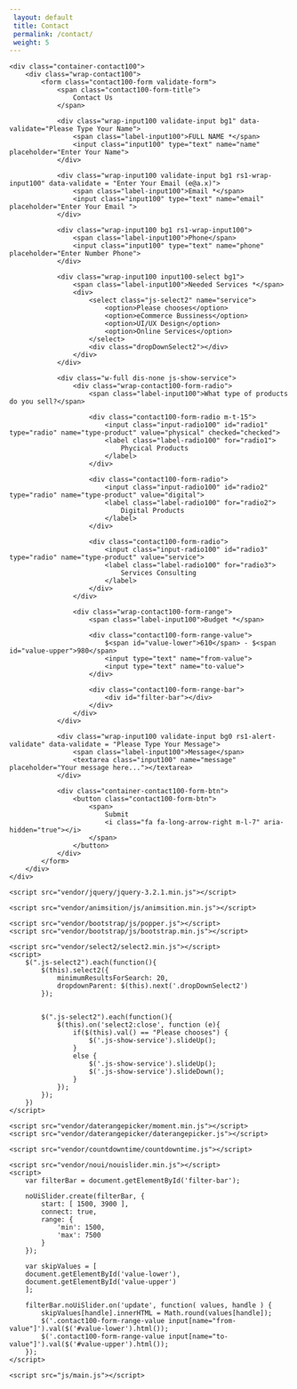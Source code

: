 ```yaml
---
 layout: default
 title: Contact
 permalink: /contact/
 weight: 5
---
```

<html lang="en">
<head>
	<title>Contact V5</title>
	<meta charset="UTF-8">
	<meta name="viewport" content="width=device-width, initial-scale=1">
<!--===============================================================================================-->
	<link rel="icon" type="image/png" href="images/icons/favicon.ico"/>
<!--===============================================================================================-->
	<link rel="stylesheet" type="text/css" href="vendor/bootstrap/css/bootstrap.min.css">
<!--===============================================================================================-->
	<link rel="stylesheet" type="text/css" href="fonts/font-awesome-4.7.0/css/font-awesome.min.css">
<!--===============================================================================================-->
	<link rel="stylesheet" type="text/css" href="fonts/iconic/css/material-design-iconic-font.min.css">
<!--===============================================================================================-->
	<link rel="stylesheet" type="text/css" href="vendor/animate/animate.css">
<!--===============================================================================================-->
	<link rel="stylesheet" type="text/css" href="vendor/css-hamburgers/hamburgers.min.css">
<!--===============================================================================================-->
	<link rel="stylesheet" type="text/css" href="vendor/animsition/css/animsition.min.css">
<!--===============================================================================================-->
	<link rel="stylesheet" type="text/css" href="vendor/select2/select2.min.css">
<!--===============================================================================================-->
	<link rel="stylesheet" type="text/css" href="vendor/daterangepicker/daterangepicker.css">
<!--===============================================================================================-->
	<link rel="stylesheet" type="text/css" href="vendor/noui/nouislider.min.css">
<!--===============================================================================================-->
	<link rel="stylesheet" type="text/css" href="css/util.css">
	<link rel="stylesheet" type="text/css" href="css/main.css">
<!--===============================================================================================-->
</head>
<body>


	<div class="container-contact100">
		<div class="wrap-contact100">
			<form class="contact100-form validate-form">
				<span class="contact100-form-title">
					Contact Us
				</span>

				<div class="wrap-input100 validate-input bg1" data-validate="Please Type Your Name">
					<span class="label-input100">FULL NAME *</span>
					<input class="input100" type="text" name="name" placeholder="Enter Your Name">
				</div>

				<div class="wrap-input100 validate-input bg1 rs1-wrap-input100" data-validate = "Enter Your Email (e@a.x)">
					<span class="label-input100">Email *</span>
					<input class="input100" type="text" name="email" placeholder="Enter Your Email ">
				</div>

				<div class="wrap-input100 bg1 rs1-wrap-input100">
					<span class="label-input100">Phone</span>
					<input class="input100" type="text" name="phone" placeholder="Enter Number Phone">
				</div>

				<div class="wrap-input100 input100-select bg1">
					<span class="label-input100">Needed Services *</span>
					<div>
						<select class="js-select2" name="service">
							<option>Please chooses</option>
							<option>eCommerce Bussiness</option>
							<option>UI/UX Design</option>
							<option>Online Services</option>
						</select>
						<div class="dropDownSelect2"></div>
					</div>
				</div>

				<div class="w-full dis-none js-show-service">
					<div class="wrap-contact100-form-radio">
						<span class="label-input100">What type of products do you sell?</span>

						<div class="contact100-form-radio m-t-15">
							<input class="input-radio100" id="radio1" type="radio" name="type-product" value="physical" checked="checked">
							<label class="label-radio100" for="radio1">
								Phycical Products
							</label>
						</div>

						<div class="contact100-form-radio">
							<input class="input-radio100" id="radio2" type="radio" name="type-product" value="digital">
							<label class="label-radio100" for="radio2">
								Digital Products
							</label>
						</div>

						<div class="contact100-form-radio">
							<input class="input-radio100" id="radio3" type="radio" name="type-product" value="service">
							<label class="label-radio100" for="radio3">
								Services Consulting
							</label>
						</div>
					</div>

					<div class="wrap-contact100-form-range">
						<span class="label-input100">Budget *</span>

						<div class="contact100-form-range-value">
							$<span id="value-lower">610</span> - $<span id="value-upper">980</span>
							<input type="text" name="from-value">
							<input type="text" name="to-value">
						</div>

						<div class="contact100-form-range-bar">
							<div id="filter-bar"></div>
						</div>
					</div>
				</div>

				<div class="wrap-input100 validate-input bg0 rs1-alert-validate" data-validate = "Please Type Your Message">
					<span class="label-input100">Message</span>
					<textarea class="input100" name="message" placeholder="Your message here..."></textarea>
				</div>

				<div class="container-contact100-form-btn">
					<button class="contact100-form-btn">
						<span>
							Submit
							<i class="fa fa-long-arrow-right m-l-7" aria-hidden="true"></i>
						</span>
					</button>
				</div>
			</form>
		</div>
	</div>



<!--===============================================================================================-->
	<script src="vendor/jquery/jquery-3.2.1.min.js"></script>
<!--===============================================================================================-->
	<script src="vendor/animsition/js/animsition.min.js"></script>
<!--===============================================================================================-->
	<script src="vendor/bootstrap/js/popper.js"></script>
	<script src="vendor/bootstrap/js/bootstrap.min.js"></script>
<!--===============================================================================================-->
	<script src="vendor/select2/select2.min.js"></script>
	<script>
		$(".js-select2").each(function(){
			$(this).select2({
				minimumResultsForSearch: 20,
				dropdownParent: $(this).next('.dropDownSelect2')
			});


			$(".js-select2").each(function(){
				$(this).on('select2:close', function (e){
					if($(this).val() == "Please chooses") {
						$('.js-show-service').slideUp();
					}
					else {
						$('.js-show-service').slideUp();
						$('.js-show-service').slideDown();
					}
				});
			});
		})
	</script>
<!--===============================================================================================-->
	<script src="vendor/daterangepicker/moment.min.js"></script>
	<script src="vendor/daterangepicker/daterangepicker.js"></script>
<!--===============================================================================================-->
	<script src="vendor/countdowntime/countdowntime.js"></script>
<!--===============================================================================================-->
	<script src="vendor/noui/nouislider.min.js"></script>
	<script>
	    var filterBar = document.getElementById('filter-bar');

	    noUiSlider.create(filterBar, {
	        start: [ 1500, 3900 ],
	        connect: true,
	        range: {
	            'min': 1500,
	            'max': 7500
	        }
	    });

	    var skipValues = [
	    document.getElementById('value-lower'),
	    document.getElementById('value-upper')
	    ];

	    filterBar.noUiSlider.on('update', function( values, handle ) {
	        skipValues[handle].innerHTML = Math.round(values[handle]);
	        $('.contact100-form-range-value input[name="from-value"]').val($('#value-lower').html());
	        $('.contact100-form-range-value input[name="to-value"]').val($('#value-upper').html());
	    });
	</script>
<!--===============================================================================================-->
	<script src="js/main.js"></script>

<!-- Global site tag (gtag.js) - Google Analytics -->
<script async src="https://www.googletagmanager.com/gtag/js?id=UA-23581568-13"></script>
<script>
  window.dataLayer = window.dataLayer || [];
  function gtag(){dataLayer.push(arguments);}
  gtag('js', new Date());

  gtag('config', 'UA-23581568-13');
</script>

</body>
</html>